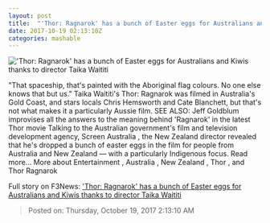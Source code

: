 ```yaml
---
layout: post
title:  "'Thor: Ragnarok' has a bunch of Easter eggs for Australians and Kiwis thanks to director Taika Waititi"
date: 2017-10-19 02:13:10Z
categories: mashable
---
```


!['Thor: Ragnarok' has a bunch of Easter eggs for Australians and Kiwis thanks to director Taika Waititi](https://i.amz.mshcdn.com/GHjNvYup4B-rocyjfLUy9zxQ2Fc=/1200x630/2017%2F10%2F19%2F33%2F401b36c2ed1d46e1bee818994cc53e7b.300ae.jpg)

"That spaceship, that's painted with the Aboriginal flag colours. No one else knows that but us." Taika Waititi's Thor: Ragnarok was filmed in Australia's Gold Coast, and stars locals Chris Hemsworth and Cate Blanchett, but that's not what makes it a particularly Aussie film. SEE ALSO: Jeff Goldblum improvises all the answers to the meaning behind 'Ragnarok' in the latest Thor movie Talking to the Australian government's film and television development agency, Screen Australia , the New Zealand director revealed that he's dropped a bunch of easter eggs in the film for people from Australia and New Zealand — with a particularly Indigenous focus. Read more... More about Entertainment , Australia , New Zealand , Thor , and Thor Ragnarok


Full story on F3News: ['Thor: Ragnarok' has a bunch of Easter eggs for Australians and Kiwis thanks to director Taika Waititi](http://www.f3nws.com/n/CADKnB)

> Posted on: Thursday, October 19, 2017 2:13:10 AM

